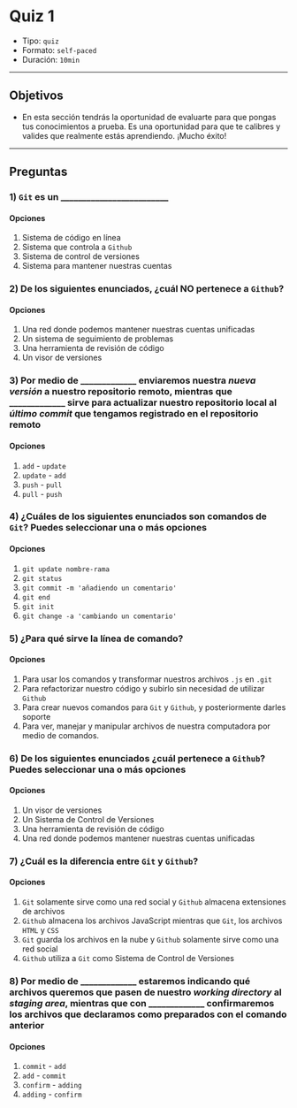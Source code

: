 # Quiz 1

- Tipo: `quiz`
- Formato: `self-paced`
- Duración: `10min`

***

## Objetivos

- En esta sección tendrás la oportunidad de evaluarte para que pongas tus
  conocimientos a prueba. Es una oportunidad para que te calibres y valides que
  realmente estás aprendiendo. ¡Mucho éxito!

***

## Preguntas

### 1) `Git` es un \_\_\_\_\_\_\_\_\_\_\_\_\_\_\_\_\_\_\_\_\_\_\_\_\_

#### Opciones

1. Sistema de código en línea
2. Sistema que controla a `Github`
3. Sistema de control de versiones
4. Sistema para mantener nuestras cuentas

<solution style="display:none;">3</solution>

### 2) De los siguientes enunciados, ¿cuál **NO** pertenece a `Github`?

#### Opciones

1. Una red donde podemos mantener nuestras cuentas unificadas
2. Un sistema de seguimiento de problemas
3. Una herramienta de revisión de código
4. Un visor de versiones

<solution style="display:none;">1</solution>

### 3) Por medio de \_\_\_\_\_\_\_\_\_\_\_\_\_ enviaremos nuestra _nueva versión_ a nuestro repositorio remoto, mientras que \_\_\_\_\_\_\_\_\_\_\_\_\_ sirve para actualizar nuestro repositorio local al _último commit_ que tengamos registrado en el repositorio remoto

#### Opciones

1. `add` - `update`
2. `update` - `add`
3. `push` - `pull`
4. `pull` - `push`

<solution style="display:none;">3</solution>

### 4) ¿Cuáles de los siguientes enunciados son comandos de `Git`? Puedes seleccionar una o más opciones

#### Opciones

1. `git update nombre-rama`
2. `git status`
3. `git commit -m 'añadiendo un comentario'`
4. `git end`
5. `git init`
6. `git change -a 'cambiando un comentario'`

<solution style="display:none;">2,3,5</solution>

### 5) ¿Para qué sirve la línea de comando?

#### Opciones

1. Para usar los comandos y transformar nuestros archivos `.js` en `.git`
2. Para refactorizar nuestro código y subirlo sin necesidad de utilizar `Github`
3. Para crear nuevos comandos para `Git` y `Github`, y posteriormente darles
   soporte
4. Para ver, manejar y manipular archivos de nuestra computadora por medio de
   comandos.

<solution style="display:none;">4</solution>

### 6) De los siguientes enunciados ¿cuál pertenece a `Github`? Puedes seleccionar una o más opciones

#### Opciones

1. Un visor de versiones
2. Un Sistema de Control de Versiones
3. Una herramienta de revisión de código
4. Una red donde podemos mantener nuestras cuentas unificadas

<solution style="display:none;">1, 3</solution>

### 7) ¿Cuál es la diferencia entre `Git` y `Github`?

#### Opciones

1. `Git` solamente sirve como una red social  y `Github` almacena extensiones
    de archivos
2. `Github` almacena los archivos JavaScript mientras que `Git`, los archivos
   `HTML` y `CSS`
3. `Git` guarda los archivos en la nube y `Github` solamente sirve como una red
   social
4. `Github` utiliza a `Git` como Sistema de Control de Versiones

<solution style="display:none;">4</solution>

### 8) Por medio de \_\_\_\_\_\_\_\_\_\_\_\_\_  estaremos indicando qué archivos queremos que pasen de nuestro _working directory_ al _staging area_, mientras que con \_\_\_\_\_\_\_\_\_\_\_\_\_ confirmaremos los archivos que declaramos como preparados con el comando anterior

#### Opciones

1. `commit` - `add`
2. `add` - `commit`
3. `confirm` - `adding`
4. `adding` - `confirm`

<solution style="display:none;">2</solution>
